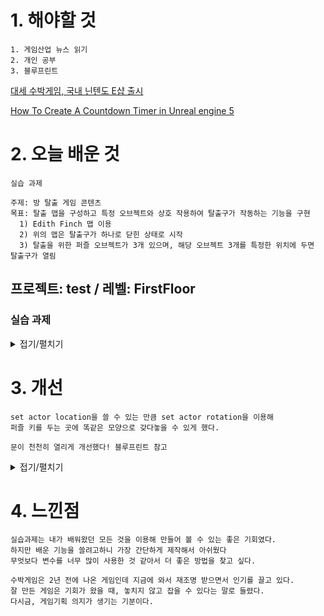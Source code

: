 # 1. 해야할 것
```
1. 게임산업 뉴스 읽기
2. 개인 공부
3. 블루프린트
```
[대세 수박게임, 국내 닌텐도 E샵 출시](https://www.gamemeca.com/view.php?gid=1742260)

[How To Create A Countdown Timer in Unreal engine 5](https://www.youtube.com/watch?v=87rd9aBfASc)

# 2. 오늘 배운 것
```
실습 과제

주제: 방 탈출 게임 콘텐츠
목표: 탈출 맵을 구성하고 특정 오브젝트와 상호 작용하여 탈출구가 작동하는 기능을 구현
  1) Edith Finch 맵 이용
  2) 위의 맵은 탈출구가 하나로 닫힌 상태로 시작
  3) 탈출을 위한 퍼즐 오브젝트가 3개 있으며, 해당 오브젝트 3개를 특정한 위치에 두면 탈출구가 열림
```

## 프로젝트: test / 레벨: FirstFloor

### 실습 과제
<details>
<summary>접기/펼치기</summary>
 
1. 플레이 캐릭터 조정(Firstperson)
```
1. 충돌방지를 위해 캡슐컴포넌트 조절
2. 주변시야를 밝게하기 위해 라이트 부착
3. 걷기 속도 낮추기
```
![image](https://github.com/JM94Ent/TIL-WIL/assets/143363550/a75e8d7a-9783-4bfb-a4b8-9907b268046e)
![image](https://github.com/JM94Ent/TIL-WIL/assets/143363550/85d02ca1-538d-4c9e-902a-61a825c61bad)

![image](https://github.com/JM94Ent/TIL-WIL/assets/143363550/67b685b5-6a6c-4459-afa5-fd8d533d2e94)

![image](https://github.com/JM94Ent/TIL-WIL/assets/143363550/70404de3-f460-4493-81f3-9e6652b7eba0)

2. 스타트 위치 조절
```
플레이어가 게임시작시 목표를 바로 알 수 있게 배치
```
![image](https://github.com/JM94Ent/TIL-WIL/assets/143363550/83ff1544-1acd-404a-a89c-c4e15238e4ca)

3. 퍼즐배치 및 트리거박스 위치 설정
```
이미시브 머티리얼을 이용해 해당 기물이 있어야 할 위치를 표시했다.
```
![image](https://github.com/JM94Ent/TIL-WIL/assets/143363550/1455cb41-ec98-4901-903c-3ce0daf0c41d)

![image](https://github.com/JM94Ent/TIL-WIL/assets/143363550/4cc6d524-016a-4a43-8093-1633fc7b4c61)

4. 퍼즐키 및 트리거박스 위치 설정
```
1. cone 액터를 이용해 화살표처럼 보이게 했다.
2. 해당 위치가 잘 보이게 포인트라이트를 배치하고 그림자 드리우기를 꺼서 라이트 갯수 충돌이 없게 했다.
```
![image](https://github.com/JM94Ent/TIL-WIL/assets/143363550/c71d470c-a180-439c-a314-951fc897a3d2)

![image](https://github.com/JM94Ent/TIL-WIL/assets/143363550/da6b77cf-c20f-460a-a287-5922e5b1fea8)

5. 블루프린트
```
1. 퍼즐 기물을 두는 곳
2. 퍼즐키 획득하는 곳
3. 상호작용
4. 안내문
```
1. 퍼즐 기물

![image](https://github.com/JM94Ent/TIL-WIL/assets/143363550/e407ff13-29a2-4abc-99ac-b646491cc563)

2. 키 획득

![image](https://github.com/JM94Ent/TIL-WIL/assets/143363550/2d66d0ca-14ab-405e-8f1e-773b2356b9da)

3. 상호작용

![image](https://github.com/JM94Ent/TIL-WIL/assets/143363550/7037d85f-1fbe-4176-983a-39448940a5c2)

![image](https://github.com/JM94Ent/TIL-WIL/assets/143363550/2e982411-7db5-4e3d-bd89-09164b2199e7)

![image](https://github.com/JM94Ent/TIL-WIL/assets/143363550/66feeedb-9e68-490b-ad97-a1ae4ebdfbc2)

4. 안내문

![image](https://github.com/JM94Ent/TIL-WIL/assets/143363550/473204ee-0aab-4ec0-85e0-1b2174db04ed)

![image](https://github.com/JM94Ent/TIL-WIL/assets/143363550/f9a6114a-f6e3-41e2-a517-7f669d63590d)

</details>



# 3. 개선
```
set actor location을 쓸 수 있는 만큼 set actor rotation을 이용해
퍼즐 키를 두는 곳에 똑같은 모양으로 갖다놓을 수 있게 했다.

문이 천천히 열리게 개선했다! 블루프린트 참고
```
<details>
<summary>접기/펼치기</summary>

![image](https://github.com/JM94Ent/TIL-WIL/assets/143363550/0957c820-5ac4-4035-80fd-0d2eca1c64bc)

![image](https://github.com/JM94Ent/TIL-WIL/assets/143363550/ced1343d-cb84-4682-afbd-74148fc927fd)

![image](https://github.com/JM94Ent/TIL-WIL/assets/143363550/1332e12e-3550-404a-bf2b-8f663a339c01)

</details>

# 4. 느낀점
```
실습과제는 내가 배워왔던 모든 것을 이용해 만들어 볼 수 있는 좋은 기회였다.
하지만 배운 기능을 쓸려고하니 가장 간단하게 제작해서 아쉬웠다
무엇보다 변수를 너무 많이 사용한 것 같아서 더 좋은 방법을 찾고 싶다.

수박게임은 2년 전에 나온 게임인데 지금에 와서 재조명 받으면서 인기를 끌고 있다.
잘 만든 게임은 기회가 왔을 때, 놓치지 않고 잡을 수 있다는 말로 들렸다.
다시금, 게임기획 의지가 생기는 기분이다.
```


